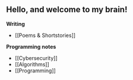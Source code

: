 ## Hello, and welcome to my brain! ##


**Writing** 
-  [[Poems & Shortstories]]

**Programming notes**

- [[Cybersecurity]]
- [[Algorithms]]
- [[Programming]]



